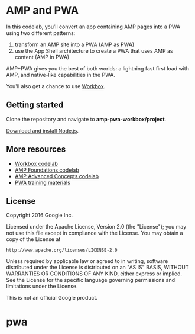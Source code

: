 # AMP and PWA

In this codelab, you’ll convert an app containing AMP pages into a PWA using two different patterns:

1. transform an AMP site into a PWA (AMP as PWA)
2. use the App Shell architecture to create a PWA that uses AMP as content (AMP in PWA)

AMP+PWA gives you the best of both worlds: a lightning fast first load with AMP, and native-like capabilities in the PWA.

You'll also get a chance to use [Workbox](https://workboxjs.org/). 

## Getting started

Clone the repository and navigate to **amp-pwa-workbox/project**.

[Download and install Node.js](https://nodejs.org/en/download/).

## More resources

* [Workbox codelab](https://codelabs.developers.google.com/codelabs/workbox-lab/#0)
* [AMP Foundations codelab](https://codelabs.developers.google.com/codelabs/accelerated-mobile-pages-foundations/#0)
* [AMP Advanced Concepts codelab](https://codelabs.developers.google.com/codelabs/accelerated-mobile-pages/#0)
* [PWA training materials](https://developers.google.com/web/ilt/pwa/)

## License

Copyright 2016 Google Inc.

Licensed under the Apache License, Version 2.0 (the "License");
you may not use this file except in compliance with the License.
You may obtain a copy of the License at

    http://www.apache.org/licenses/LICENSE-2.0

Unless required by applicable law or agreed to in writing, software
distributed under the License is distributed on an "AS IS" BASIS,
WITHOUT WARRANTIES OR CONDITIONS OF ANY KIND, either express or implied.
See the License for the specific language governing permissions and
limitations under the License.

This is not an official Google product.
# pwa
